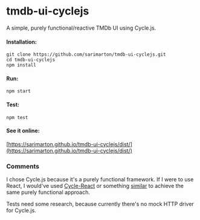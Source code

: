 # tmdb-ui-cyclejs

A simple, purely functional/reactive TMDb UI using Cycle.js.

#### Installation:
```
git clone https://github.com/sarimarton/tmdb-ui-cyclejs.git
cd tmdb-ui-cyclejs
npm install
```

#### Run:
```
npm start
```

#### Test:
```
npm test
```

#### See it online:

[https://sarimarton.github.io/tmdb-ui-cyclejs/dist/](https://sarimarton.github.io/tmdb-ui-cyclejs/dist/)

### Comments

I chose Cycle.js because it's a purely functional framework. If I were to use React, I would've used [Cycle-React](https://www.npmjs.com/package/cycle-react) or something [similar](https://staltz.com/use-react-in-cyclejs-and-vice-versa.html) to achieve the same purely functional approach.

Tests need some research, because currently there's no mock HTTP driver for Cycle.js.
